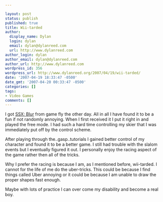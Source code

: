 ```yaml
---

layout: post
status: publish
published: true
title: Wii-tarded
author:
  display_name: Dylan
  login: dylan
  email: dylan@dylanreed.com
  url: http://www.dylanreed.com
author_login: dylan
author_email: dylan@dylanreed.com
author_url: http://www.dylanreed.com
wordpress_id: 356
wordpress_url: http://www.dylanreed.org/2007/04/19/wii-tarded/
date: '2007-04-19 18:33:47 -0500'
date_gmt: '2007-04-20 00:33:47 -0500'
categories: []
tags:
- Video Games
comments: []
---
```


I got [SSX: Blur][1] from game fly the other day. All in all I have found it to be a fun if not randomly annoying. When I first received it I put it right in and played the free mode. I had such a hard time controlling my skier that I was immediately put off by the control scheme.

   [1]: http://www.amazon.com/Electronic-Arts-SSX-Blur/dp/B000MF6X04/ref=pd_bbs_sr_1/102-5860627-5062533?ie=UTF8&s=videogames&qid=1176253152&sr=8-1

After playing through the..gasp..tutorials I gained better control of my character and found it to be a better game. I still had trouble with the slalom events but I eventually figured it out. I personally enjoy the racing aspect of the game rather then all of the tricks.

Why I prefer the racing is because I am, as I mentioned before, wii-tarded. I cannot for the life of me do the uber-tricks. This could be because I find things called Uber annoying or it could be because I am unable to draw the proper shapes fast enough.

Maybe with lots of practice I can over come my disability and become a real boy.
